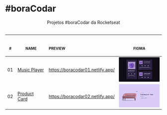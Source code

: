 # #boraCodar

<p align="center">
    Projetos #boraCodar da Rocketseat <br><br>
  <table>
    <thead>
      <tr>
        <th align="center">
          <img width="20" height="1"> 
          <p>
            <small>#</small>
          </p>
        </th>
        <th align="center">
          <img width="150" height="1"> 
          <p> 
            <small>NAME</small>
          </p>
        </th>
        <th align="left">
          <img width="200" height="1">
          <p align="left"> 
            <small>PREVIEW</small>
          </p>
        </th>
        <th align="center">
          <img width="250" height="1">
          <p align="center"> 
            <small>FIGMA</small>
          </p>
        </th>
      </tr>
    </thead>
    <tbody>
      <tr>
        <td>01</td>
        <td><a href="01">Music Player</a></td>
        <td>
          <a href="https://boracodar01.netlify.app/">
            https://boracodar01.netlify.app/
          </a>
        </td>
        <td align="center">
        <a href="01"><img width="300px" src="01/.github/preview.png" /></a></td>
      </tr>
      <tr>
        <td>02</td>
        <td><a href="02">Product Card</a></td>
        <td>
          <a href="https://boracodar02.netlify.app/">
            https://boracodar02.netlify.app/
          </a>
        </td>
        <td align="center">
        <a href="02"><img width="300px" src="02/.github/preview.png" /></a></td>
      </tr>
    </tbody>
</table></p>